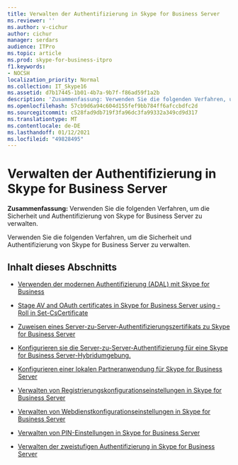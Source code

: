 ```yaml
---
title: Verwalten der Authentifizierung in Skype for Business Server
ms.reviewer: ''
ms.author: v-cichur
author: cichur
manager: serdars
audience: ITPro
ms.topic: article
ms.prod: skype-for-business-itpro
f1.keywords:
- NOCSH
localization_priority: Normal
ms.collection: IT_Skype16
ms.assetid: d7b17445-1b01-4b7a-9b7f-f86ad59f1a2b
description: 'Zusammenfassung: Verwenden Sie die folgenden Verfahren, um die Sicherheit und Authentifizierung von Skype for Business Server zu verwalten.'
ms.openlocfilehash: 57cb9d6a94c604d155fef9bb784ff6afccbdfc2d
ms.sourcegitcommit: c528fad9db719f3fa96dc3fa99332a349cd9d317
ms.translationtype: MT
ms.contentlocale: de-DE
ms.lasthandoff: 01/12/2021
ms.locfileid: "49828495"
---
```

# <a name="manage-authentication-in-skype-for-business-server"></a>Verwalten der Authentifizierung in Skype for Business Server
 
**Zusammenfassung:** Verwenden Sie die folgenden Verfahren, um die Sicherheit und Authentifizierung von Skype for Business Server zu verwalten.
  
Verwenden Sie die folgenden Verfahren, um die Sicherheit und Authentifizierung von Skype for Business Server zu verwalten.
  
## <a name="in-this-section"></a>Inhalt dieses Abschnitts

- [Verwenden der modernen Authentifizierung (ADAL) mit Skype for Business](use-adal.md)
    
- [Stage AV and OAuth certificates in Skype for Business Server using -Roll in Set-CsCertificate](stage-av-and-oauth-certificates.md)
    
- [Zuweisen eines Server-zu-Server-Authentifizierungszertifikats zu Skype for Business Server](assign-a-server-to-server-certificate.md)

- [Konfigurieren sie die Server-zu-Server-Authentifizierung für eine Skype for Business Server-Hybridumgebung.](configure-a-hybrid-environment.md)

- [Konfigurieren einer lokalen Partneranwendung für Skype for Business Server](configure-an-on-premises-partner-app.md)
    
- [Verwalten von Registrierungskonfigurationseinstellungen in Skype for Business Server](registrar-configuration-settings.md)
    
- [Verwalten von Webdienstkonfigurationseinstellungen in Skype for Business Server](web-service-configuration-settings.md)
    
- [Verwalten von PIN-Einstellungen in Skype for Business Server](pin-settings.md)
    
- [Verwalten der zweistufigen Authentifizierung in Skype for Business Server](two-factor-authentication.md)
    

